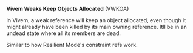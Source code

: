 **Vivem Weaks Keep Objects Allocated** (VWKOA)

In Vivem, a weak reference will keep an object allocated, even though it
might already have been killed by its main owning reference. Itll be in
an undead state where all its members are dead.

Similar to how Resilient Mode\'s constraint refs work.
